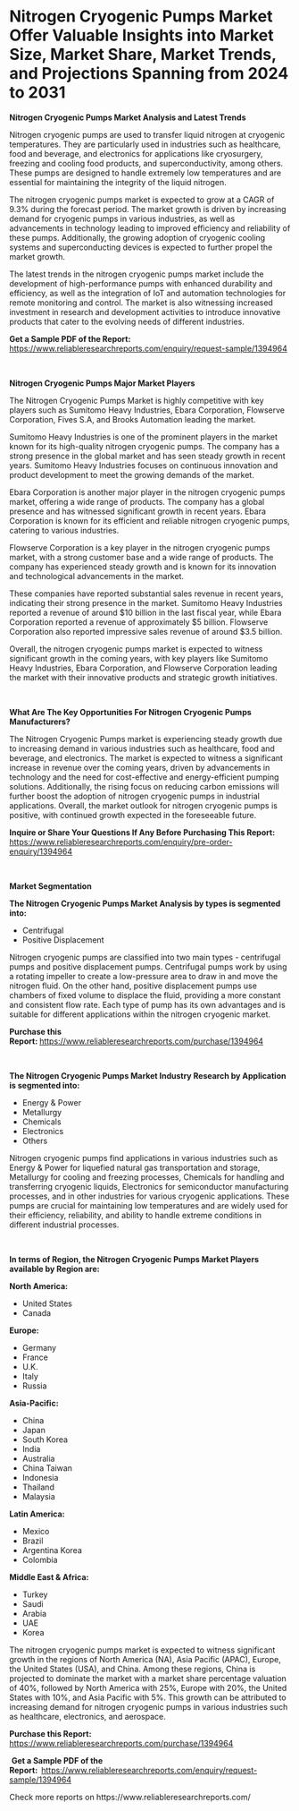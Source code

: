 <p><h1>Nitrogen Cryogenic Pumps Market Offer Valuable Insights into Market Size, Market Share, Market Trends, and Projections Spanning from 2024 to 2031</h1></p><p><strong>Nitrogen Cryogenic Pumps Market Analysis and Latest Trends</strong></p>
<p><p>Nitrogen cryogenic pumps are used to transfer liquid nitrogen at cryogenic temperatures. They are particularly used in industries such as healthcare, food and beverage, and electronics for applications like cryosurgery, freezing and cooling food products, and superconductivity, among others. These pumps are designed to handle extremely low temperatures and are essential for maintaining the integrity of the liquid nitrogen.</p><p>The nitrogen cryogenic pumps market is expected to grow at a CAGR of 9.3% during the forecast period. The market growth is driven by increasing demand for cryogenic pumps in various industries, as well as advancements in technology leading to improved efficiency and reliability of these pumps. Additionally, the growing adoption of cryogenic cooling systems and superconducting devices is expected to further propel the market growth.</p><p>The latest trends in the nitrogen cryogenic pumps market include the development of high-performance pumps with enhanced durability and efficiency, as well as the integration of IoT and automation technologies for remote monitoring and control. The market is also witnessing increased investment in research and development activities to introduce innovative products that cater to the evolving needs of different industries.</p></p>
<p><strong>Get a Sample PDF of the Report:&nbsp;</strong> <a href="https://www.reliableresearchreports.com/enquiry/request-sample/1394964">https://www.reliableresearchreports.com/enquiry/request-sample/1394964</a></p>
<p>&nbsp;</p>
<p><strong>Nitrogen Cryogenic Pumps Major Market Players</strong></p>
<p><p>The Nitrogen Cryogenic Pumps Market is highly competitive with key players such as Sumitomo Heavy Industries, Ebara Corporation, Flowserve Corporation, Fives S.A, and Brooks Automation leading the market. </p><p>Sumitomo Heavy Industries is one of the prominent players in the market known for its high-quality nitrogen cryogenic pumps. The company has a strong presence in the global market and has seen steady growth in recent years. Sumitomo Heavy Industries focuses on continuous innovation and product development to meet the growing demands of the market. </p><p>Ebara Corporation is another major player in the nitrogen cryogenic pumps market, offering a wide range of products. The company has a global presence and has witnessed significant growth in recent years. Ebara Corporation is known for its efficient and reliable nitrogen cryogenic pumps, catering to various industries. </p><p>Flowserve Corporation is a key player in the nitrogen cryogenic pumps market, with a strong customer base and a wide range of products. The company has experienced steady growth and is known for its innovation and technological advancements in the market. </p><p>These companies have reported substantial sales revenue in recent years, indicating their strong presence in the market. Sumitomo Heavy Industries reported a revenue of around $10 billion in the last fiscal year, while Ebara Corporation reported a revenue of approximately $5 billion. Flowserve Corporation also reported impressive sales revenue of around $3.5 billion.</p><p>Overall, the nitrogen cryogenic pumps market is expected to witness significant growth in the coming years, with key players like Sumitomo Heavy Industries, Ebara Corporation, and Flowserve Corporation leading the market with their innovative products and strategic growth initiatives.</p></p>
<p>&nbsp;</p>
<p><strong>What Are The Key Opportunities For Nitrogen Cryogenic Pumps Manufacturers?</strong></p>
<p><p>The Nitrogen Cryogenic Pumps market is experiencing steady growth due to increasing demand in various industries such as healthcare, food and beverage, and electronics. The market is expected to witness a significant increase in revenue over the coming years, driven by advancements in technology and the need for cost-effective and energy-efficient pumping solutions. Additionally, the rising focus on reducing carbon emissions will further boost the adoption of nitrogen cryogenic pumps in industrial applications. Overall, the market outlook for nitrogen cryogenic pumps is positive, with continued growth expected in the foreseeable future.</p></p>
<p><strong>Inquire or Share Your Questions If Any Before Purchasing This Report:</strong> <a href="https://www.reliableresearchreports.com/enquiry/pre-order-enquiry/1394964">https://www.reliableresearchreports.com/enquiry/pre-order-enquiry/1394964</a></p>
<p>&nbsp;</p>
<p><strong>Market Segmentation</strong></p>
<p><strong>The Nitrogen Cryogenic Pumps Market Analysis by types is segmented into:</strong></p>
<p><ul><li>Centrifugal</li><li>Positive Displacement</li></ul></p>
<p><p>Nitrogen cryogenic pumps are classified into two main types - centrifugal pumps and positive displacement pumps. Centrifugal pumps work by using a rotating impeller to create a low-pressure area to draw in and move the nitrogen fluid. On the other hand, positive displacement pumps use chambers of fixed volume to displace the fluid, providing a more constant and consistent flow rate. Each type of pump has its own advantages and is suitable for different applications within the nitrogen cryogenic market.</p></p>
<p><strong>Purchase this Report:&nbsp;</strong><a href="https://www.reliableresearchreports.com/purchase/1394964">https://www.reliableresearchreports.com/purchase/1394964</a></p>
<p>&nbsp;</p>
<p><strong>The Nitrogen Cryogenic Pumps Market Industry Research by Application is segmented into:</strong></p>
<p><ul><li>Energy & Power</li><li>Metallurgy</li><li>Chemicals</li><li>Electronics</li><li>Others</li></ul></p>
<p><p>Nitrogen cryogenic pumps find applications in various industries such as Energy & Power for liquefied natural gas transportation and storage, Metallurgy for cooling and freezing processes, Chemicals for handling and transferring cryogenic liquids, Electronics for semiconductor manufacturing processes, and in other industries for various cryogenic applications. These pumps are crucial for maintaining low temperatures and are widely used for their efficiency, reliability, and ability to handle extreme conditions in different industrial processes.</p></p>
<p>&nbsp;</p>
<p><strong>In terms of Region, the Nitrogen Cryogenic Pumps Market Players available by Region are:</strong></p>
<p>
    <p> <strong> North America: </strong>
        <ul>
            <li>United States</li>
            <li>Canada</li>
        </ul>
        </p> 
    <p> <strong> Europe: </strong>
        <ul>
            <li>Germany</li>
            <li>France</li>
            <li>U.K.</li>
            <li>Italy</li>
            <li>Russia</li>
        </ul>
        </p> 
    <p> <strong> Asia-Pacific: </strong>
        <ul>
            <li>China</li>
            <li>Japan</li>
            <li>South Korea</li>
            <li>India</li>
            <li>Australia</li>
            <li>China Taiwan</li>
            <li>Indonesia</li>
            <li>Thailand</li>
            <li>Malaysia</li>
        </ul>
        </p> 
    <p> <strong> Latin America: </strong>
        <ul>
            <li>Mexico</li>
            <li>Brazil</li>
            <li>Argentina Korea</li>
            <li>Colombia</li>
        </ul>
        </p> 
    <p> <strong> Middle East & Africa: </strong>
        <ul>
            <li>Turkey</li>
            <li>Saudi</li>
            <li>Arabia</li>
            <li>UAE</li>
            <li>Korea</li>
        </ul>
    </p>
    </p>
<p><p>The nitrogen cryogenic pumps market is expected to witness significant growth in the regions of North America (NA), Asia Pacific (APAC), Europe, the United States (USA), and China. Among these regions, China is projected to dominate the market with a market share percentage valuation of 40%, followed by North America with 25%, Europe with 20%, the United States with 10%, and Asia Pacific with 5%. This growth can be attributed to increasing demand for nitrogen cryogenic pumps in various industries such as healthcare, electronics, and aerospace.</p></p>
<p><strong>Purchase this Report: </strong><a href="https://www.reliableresearchreports.com/purchase/1394964">https://www.reliableresearchreports.com/purchase/1394964</a></p>
<p>&nbsp;<strong>Get a Sample PDF of the Report:&nbsp;&nbsp;</strong><a href="https://www.reliableresearchreports.com/enquiry/request-sample/1394964">https://www.reliableresearchreports.com/enquiry/request-sample/1394964</a></p>
<p><strong></strong></p>
<p>Check more reports on https://www.reliableresearchreports.com/</p>